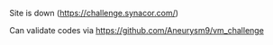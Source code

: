 Site is down (https://challenge.synacor.com/)

Can validate codes via https://github.com/Aneurysm9/vm_challenge
